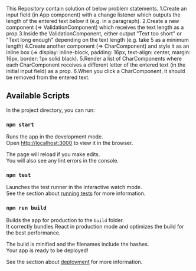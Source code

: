 This Repository contain solution of below problem statements.
1.Create an input field (in App component) with a change listener which outputs the length of the entered text below it (e.g. in a paragraph).
2.Create a new component (=> ValidationComponent) which receives the text length as a prop
3.Inside the ValidationComponent, either output "Text too short" or "Text long enough" depending on the text length (e.g. take 5 as a minimum length)
4.Create another component (=> CharComponent) and style it as an inline box (=> display: inline-block, padding: 16px, text-align: center, margin: 16px, border: 1px solid black).
5.Render a list of CharComponents where each CharComponent receives a different letter of the entered text (in the initial input field) as a prop.
6.When you click a CharComponent, it should be removed from the entered text.

## Available Scripts

In the project directory, you can run:

### `npm start`

Runs the app in the development mode.<br>
Open [http://localhost:3000](http://localhost:3000) to view it in the browser.

The page will reload if you make edits.<br>
You will also see any lint errors in the console.

### `npm test`

Launches the test runner in the interactive watch mode.<br>
See the section about [running tests](#running-tests) for more information.

### `npm run build`

Builds the app for production to the `build` folder.<br>
It correctly bundles React in production mode and optimizes the build for the best performance.

The build is minified and the filenames include the hashes.<br>
Your app is ready to be deployed!

See the section about [deployment](#deployment) for more information.
